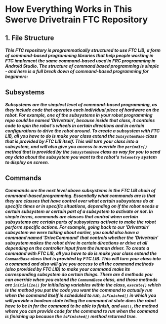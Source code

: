 # How Everything Works in This Swerve Drivetrain FTC Repository

## 1. File Structure 

##### This FTC repository is programmatically structured to use FTC LIB, a form of command-based programming libraries that help people working in FTC implement the same command-based used in FRC programming in Android Studio. The structure of command based programming is simple - and here is a full break down of command-based programming for beginners:

## Subsystems

##### Subsystems are the simplest level of command-based programming, as they include code that operates each individual piece of hardware on the robot. For example, one of the subsystems in your robot programming repo could be named 'Drivetrain', because inside that class, it contains code to spin the robot's wheels in certain directions and in certain configurations to drive the robot around. To create a subsystem with FTC LIB, all you have to do is make your class extend the `SubsystemBase` class that is provided by FTC LIB itself. This will turn your class into a subsystem, and will also give you access to override the `periodic()` method that is provided by the `SubsystemBase` class as way for you to send any data about the subsystem you want to the robot's `Telemetry` system to display on screen.

## Commands

##### Commands are the next level above subsystems in the FTC LIB chain of command-based programming. Essentially what commands are is that they are classes that have control over what certain subsystems do at specific times or in specific situations, depending on if the robot needs a certain subsystem or certain part of a subsystem to activate or not. In simple terms, commands are classes that control when certain subsystems are certain parts of subsystems activate to make the robot perform specific actions. For example, going back to our 'Drivetrain' subsystem we were talking about earlier, you could also have a command named 'DriveCommand' that controls whether the 'Drivetrain' subsystem makes the robot drive in certain directions or drive at all depending on the controller input from the human driver. To create a command with FTC LIB, all you have to do is make your class extend the `CommandBase` class that is provided by FTC LIB. This will turn your class into a command and also will give you access to all the command methods (also provided by FTC LIB) to make your command make its corresponding subsystem do certain things. There are 4 methods you can override when you extend the `CommandBase` class, and those methods are `initialize()` for initializing variables within the class, `execute()` which is the method you put the code you want the command to actually run when the command itself is scheduled to run, `isFinished()` in which you will provide a boolean state telling the command at state does the robot have to be in for the command to be able to finish, and `end()`, the method where you can provide code for the command to run when the command is finishing up because the `isFinished()` method returned true.
